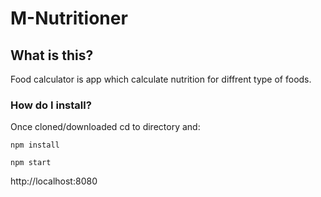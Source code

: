 # M-Nutritioner

## What is this?

Food calculator is app which calculate nutrition for diffrent type of foods.

### How do I install? ###

Once cloned/downloaded cd to directory and:

```
npm install

npm start
```
http://localhost:8080
